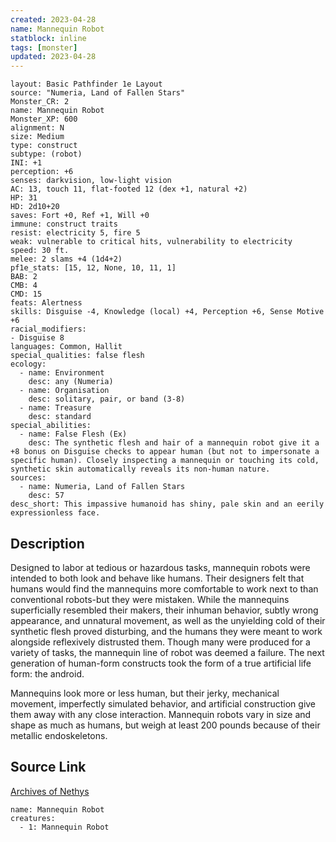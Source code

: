 ```yaml
---
created: 2023-04-28
name: Mannequin Robot
statblock: inline
tags: [monster]
updated: 2023-04-28
---
```

```statblock
layout: Basic Pathfinder 1e Layout
source: "Numeria, Land of Fallen Stars"
Monster_CR: 2
name: Mannequin Robot
Monster_XP: 600
alignment: N
size: Medium
type: construct
subtype: (robot)
INI: +1
perception: +6
senses: darkvision, low-light vision
AC: 13, touch 11, flat-footed 12 (dex +1, natural +2)
HP: 31
HD: 2d10+20
saves: Fort +0, Ref +1, Will +0
immune: construct traits
resist: electricity 5, fire 5
weak: vulnerable to critical hits, vulnerability to electricity
speed: 30 ft.
melee: 2 slams +4 (1d4+2)
pf1e_stats: [15, 12, None, 10, 11, 1]
BAB: 2
CMB: 4
CMD: 15
feats: Alertness
skills: Disguise -4, Knowledge (local) +4, Perception +6, Sense Motive +6
racial_modifiers:
- Disguise 8
languages: Common, Hallit
special_qualities: false flesh
ecology:
  - name: Environment
    desc: any (Numeria)
  - name: Organisation
    desc: solitary, pair, or band (3-8)
  - name: Treasure
    desc: standard
special_abilities:
  - name: False Flesh (Ex)
    desc: The synthetic flesh and hair of a mannequin robot give it a +8 bonus on Disguise checks to appear human (but not to impersonate a specific human). Closely inspecting a mannequin or touching its cold, synthetic skin automatically reveals its non-human nature.
sources:
  - name: Numeria, Land of Fallen Stars
    desc: 57
desc_short: This impassive humanoid has shiny, pale skin and an eerily expressionless face.
```
## Description
Designed to labor at tedious or hazardous tasks, mannequin robots were intended to both look and behave like humans. Their designers felt that humans would find the mannequins more comfortable to work next to than conventional robots-but they were mistaken. While the mannequins superficially resembled their makers, their inhuman behavior, subtly wrong appearance, and unnatural movement, as well as the unyielding cold of their synthetic flesh proved disturbing, and the humans they were meant to work alongside reflexively distrusted them. Though many were produced for a variety of tasks, the mannequin line of robot was deemed a failure. The next generation of human-form constructs took the form of a true artificial life form: the android.

Mannequins look more or less human, but their jerky, mechanical movement, imperfectly simulated behavior, and artificial construction give them away with any close interaction. Mannequin robots vary in size and shape as much as humans, but weigh at least 200 pounds because of their metallic endoskeletons.
## Source Link
[Archives of Nethys](https://aonprd.com/MonsterDisplay.aspx?ItemName=Mannequin%20Robot)
```encounter-table
name: Mannequin Robot
creatures:
  - 1: Mannequin Robot
```
